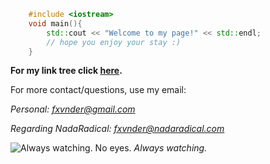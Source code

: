 ```c++
    #include <iostream>
    void main(){
        std::cout << "Welcome to my page!" << std::endl;
        // hope you enjoy your stay :)
    }
``` 

**For my link tree click [here](https://linktr.ee/fxvnder).**

For more contact/questions, use my email:

*Personal: fxvnder@gmail.com*

*Regarding NadaRadical: fxvnder@nadaradical.com*

![Always watching. No eyes.](https://i.imgur.com/m8PGKEc.jpg)
*Always watching.*